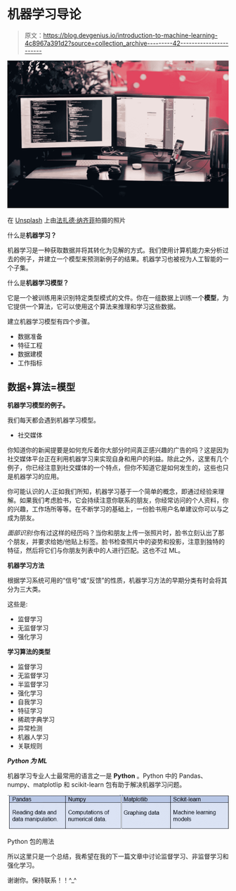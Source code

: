 # 机器学习导论

> 原文：<https://blog.devgenius.io/introduction-to-machine-learning-4c8967a391d2?source=collection_archive---------42----------------------->

![](img/0c9fa03188d7a4c4b9e80d59c05ea72f.png)

在 [Unsplash](/s/photos/information-technology-algorithms?utm_source=unsplash&utm_medium=referral&utm_content=creditCopyText) 上由[法扎德·纳齐菲](https://unsplash.com/@euwars?utm_source=unsplash&utm_medium=referral&utm_content=creditCopyText)拍摄的照片

什么是**机器学习？**

机器学习是一种获取数据并将其转化为见解的方式。我们使用计算机能力来分析过去的例子，并建立一个模型来预测新例子的结果。机器学习也被视为人工智能的一个子集。

什么是**机器学习模型？**

它是一个被训练用来识别特定类型模式的文件。你在一组数据上训练一个**模型**，为它提供一个算法，它可以使用这个算法来推理和学习这些数据。

建立机器学习模型有四个步骤。

*   数据准备
*   特征工程
*   数据建模
*   工作指标

## **数据+算法=模型**

**机器学习模型的例子。**

我们每天都会遇到机器学习模型。

*   社交媒体

你知道你的新闻提要是如何充斥着你大部分时间真正感兴趣的广告的吗？这是因为社交媒体平台正在利用机器学习来实现自身和用户的利益。除此之外，这里有几个例子，你已经注意到社交媒体的一个特点，但你不知道它是如何发生的，这些也只是机器学习的应用。

你可能认识的人:正如我们所知，机器学习基于一个简单的概念，即通过经验来理解。如果我们考虑脸书，它会持续注意你联系的朋友，你经常访问的个人资料，你的兴趣，工作场所等等。在不断学习的基础上，一份脸书用户名单建议你可以与之成为朋友。

*面部识别*:你有过这样的经历吗？当你和朋友上传一张照片时，脸书立刻认出了那个朋友，并要求给她/他贴上标签。脸书检查照片中的姿势和投影，注意到独特的特征，然后将它们与你朋友列表中的人进行匹配。这也不过 ML。

**机器学习方法**

根据学习系统可用的“信号”或“反馈”的性质，机器学习方法的早期分类有时会将其分为三大类。

这些是:

*   监督学习
*   无监督学习
*   强化学习

**学习算法的类型**

*   监督学习
*   无监督学习
*   半监督学习
*   强化学习
*   自我学习
*   特征学习
*   稀疏字典学习
*   异常检测
*   机器人学习
*   关联规则

***Python 为 ML***

机器学习专业人士最常用的语言之一是 **Python** 。Python 中的 Pandas、numpy、matplotlip 和 scikit-learn 包有助于解决机器学习问题。

![](img/8f5aa621ccf1da76dea046cd3cf5f372.png)

Python 包的用法

所以这里只是一个总结，我希望在我的下一篇文章中讨论监督学习、非监督学习和强化学习。

谢谢你。保持联系！！^_^